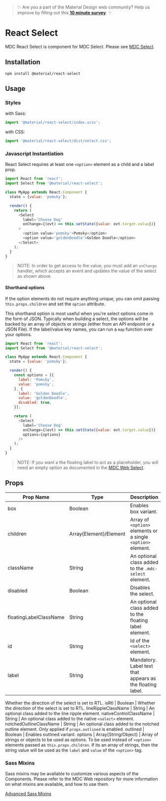 > ✨ Are you a part of the Material Design web community? Help us improve by filling out this <a href='https://bit.ly/materialwebsurvey'>**10 minute survey**</a>. ✨

# React Select

MDC React Select is component for MDC Select. Please see [MDC Select](https://github.com/material-components/material-components-web/tree/master/packages/mdc-select/).

## Installation

```
npm install @material/react-select
```

## Usage

### Styles

with Sass:
```js
import '@material/react-select/index.scss';
```

with CSS:
```js
import '@material/react-select/dist/select.css';
```

### Javascript Instantiation

React Select requires at least one `<option>` element as a child and a label prop.

```js
import React from 'react';
import Select from '@material/react-select';

class MyApp extends React.Component {
  state = {value: 'pomsky'};

  render() {
    return (
      <Select
        label='Choose Dog'
        onChange={(evt) => this.setState({value: evt.target.value})}
      >
        <option value='pomsky'>Pomsky</option>
        <option value='goldenDoodle'>Golden Doodle</option>
      </Select>
    );
  }
}
```

> NOTE: In order to get access to the value, you must add an `onChange` handler, which accepts an event and updates the value of the select as shown above.

#### Shorthand options

If the option elements do not require anything unique, you can omit passing `this.props.children` and set the `option` attribute.

This shorthand option is most useful when you're select options come in the form of JSON. Typically when building a select, the options will be backed by an array of objects or strings (either from an API endpoint or a JSON File). If the label/value key names, you can run a `map` function over your options.

```js
import React from 'react';
import Select from '@material/react-select';

class MyApp extends React.Component {
  state = {value: 'pomsky'};

  render() {
    const options = [{
      label: 'Pomsky',
      value: 'pomsky',
    }, {
      label: 'Golden Doodle',
      value: 'goldenDoodle',
      disabled: true,
    }];

    return (
      <Select
        label='Choose Dog'
        onChange={(evt) => this.setState({value: evt.target.value})}
        options={options}
      />
    );
  }
}
```

> NOTE: If you want a the floating label to act as a placeholder, you will need
> an empty option as documented in the [MDC Web Select](https://github.com/material-components/material-components-web/tree/master/packages/mdc-select/#using-the-floating-label-as-the-placeholder).

## Props

Prop Name | Type | Description
--- | --- | ---
box | Boolean | Enables box variant.
children | Array{Element}/Element | Array of `<option>` elements or a single `<option>` element.
className | String | An optional class added to the `.mdc-select` element.
disabled | Boolean | Disables the select.
floatingLabelClassName | String | An optional class added to the floating label element.
id | String | Id of the `<select>` element.
label | String | Mandatory. Label text that appears as the floating label.
Whether the direction of the select is set to RTL.
isRtl | Boolean | Whether the direction of the select is set to RTL.
lineRippleClassName | String | An optional class added to the line ripple element.
nativeControlClassName | String | An optional class added to the native `<select>` element.
notchedOutlineClassName | String | An optional class added to the notched outline element. Only applied if `props.outlined` is enabled.
outlined | Boolean | Enables outlined variant.
options | Array{String/Object} | Array of strings or objects to be used as options. To be used instead of `<option>` elements passed as `this.props.children`. If its an array of strings, then the string value will be used as the `label` and `value` of the `<option>` tag.

### Sass Mixins

Sass mixins may be available to customize various aspects of the Components. Please refer to the
MDC Web repository for more information on what mixins are available, and how to use them.

[Advanced Sass Mixins](https://github.com/material-components/material-components-web/blob/master/packages/mdc-select/README.md#sass-mixins)
